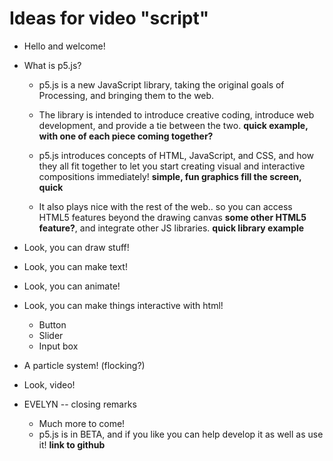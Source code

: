 

# Ideas for video "script"

* Hello and welcome!
* What is p5.js?
   * p5.js is a new JavaScript library, taking the original goals of Processing, and bringing them to the web.
   
   * The library is intended to introduce creative coding, introduce web development, and provide a tie between the two.  __quick example, with one of each piece coming together?__
   
   * p5.js introduces concepts of HTML, JavaScript, and CSS, and how they all fit together to let you start creating visual and interactive compositions immediately! __simple, fun graphics fill the screen, quick__
   
   * It also plays nice with the rest of the web.. so you can access HTML5 features beyond the drawing canvas __some other HTML5 feature?__, and integrate other JS libraries. __quick library example__
  
* Look, you can draw stuff!
* Look, you can make text!
* Look, you can animate!
* Look, you can make things interactive with html!
   * Button
   * Slider
   * Input box
* A particle system! (flocking?)

* Look, video!

* EVELYN -- closing remarks
   * Much more to come!
   * p5.js is in BETA, and if you like you can help develop it as well as use it! __link to github__
